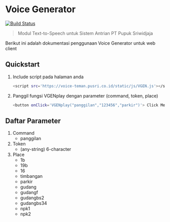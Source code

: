 # Voice Generator

[![Build Status](https://travis-ci.org/joemccann/dillinger.svg?branch=master)](https://travis-ci.org/joemccann/dillinger)
> Modul Text-to-Speech untuk Sistem Antrian PT Pupuk Sriwidjaja

Berikut ini adalah dokumentasi penggunaan Voice Generator untuk web client

## Quickstart
1. Include script pada halaman anda
    ```sh
    <script src='https://voice-teman.pusri.co.id/static/js/VGEN.js'></script>
    ```
2. Panggil fungsi VGENplay dengan parameter (command, token, place)
    ```sh
    <button onClick='VGENplay("panggilan","123456","parkir")'> Click Me ! </button>
    ```

## Daftar Parameter
1. Command
    - panggilan
2. Token
    - (any-string) 6-character
3. Place
    - 1b
    - 19b
    - 16
    - timbangan
    - parkir
    - gudang
    - gudangf
    - gudangbs2
    - gudangbs34
    - npk1
    - npk2
